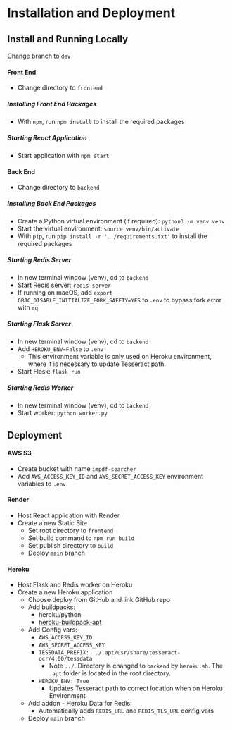 # Installation and Deployment

## Install and Running Locally

Change branch to `dev`

#### Front End

- Change directory to `frontend`

##### Installing Front End Packages

- With `npm`, run `npm install` to install the required packages

##### Starting React Application

- Start application with `npm start`

#### Back End

- Change directory to `backend`

##### Installing Back End Packages

- Create a Python virtual environment (if required): `python3 -m venv venv`
- Start the virtual environment: `source venv/bin/activate`
- With `pip`, run `pip install -r '../requirements.txt'` to install the required packages

##### Starting Redis Server

- In new terminal window (venv), cd to `backend`
- Start Redis server: `redis-server`
- If running on macOS, add `export OBJC_DISABLE_INITIALIZE_FORK_SAFETY=YES` to `.env` to bypass fork error with `rq`

##### Starting Flask Server

- In new terminal window (venv), cd to `backend`
- Add `HEROKU_ENV=False` to `.env`
  - This environment variable is only used on Heroku environment, where it is necessary to update Tesseract path.
- Start Flask: `flask run`

##### Starting Redis Worker

- In new terminal window (venv), cd to `backend`
- Start worker: `python worker.py`

## Deployment

#### AWS S3

- Create bucket with name `impdf-searcher`
- Add `AWS_ACCESS_KEY_ID` and `AWS_SECRET_ACCESS_KEY` environment variables to `.env`

#### Render

- Host React application with Render
- Create a new Static Site
  - Set root directory to `frontend`
  - Set build command to `npm run build`
  - Set publish directory to `build`
  - Deploy `main` branch

#### Heroku

- Host Flask and Redis worker on Heroku
- Create a new Heroku application
  - Choose deploy from GitHub and link GitHub repo
  - Add buildpacks:
    - heroku/python
    - [heroku-buildpack-apt](https://github.com/heroku/heroku-buildpack-apt)
  - Add Config vars:
    - `AWS_ACCESS_KEY_ID`
    - `AWS_SECRET_ACCESS_KEY`
    - `TESSDATA_PREFIX: ../.apt/usr/share/tesseract-ocr/4.00/tessdata`
      - Note `../`. Directory is changed to `backend` by `heroku.sh`. The `.apt` folder is located in the root directory.
    - `HEROKU_ENV: True`
      - Updates Tesseract path to correct location when on Heroku Environment
  - Add addon - Heroku Data for Redis:
    - Automatically adds `REDIS_URL` and `REDIS_TLS_URL` config vars
  - Deploy `main` branch
